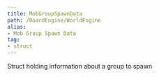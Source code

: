 ```yaml
---
title: MobGroupSpawnData
path: /BoardEngine/WorldEngine
alias: 
- Mob Group Spawn Data
tag: 
- struct
---
```

Struct holding information about a group to spawn
